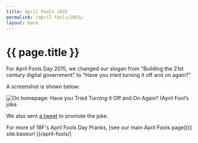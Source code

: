 ```yaml
---
title: April Fools 2015
permalink: /april-fools/2015/
layout: bare
---
```

# {{ page.title }}

For April Fools Day 2015, we changed our slogan from "Building the 21st
century digital government" to "Have you tried turning it off and on again?"

A screenshot is shown below:

![On homepage: Have you Tried Turning it Off and On Again? (April Fool’s
joke.](/assets/images/april-fools/2015-homepage.png)

We also sent [a tweet](https://twitter.com/18F/status/583273382386348032)
to promote the joke.

For more of 18F's April Fools Day Pranks, [see our main April Fools
page]({{ site.baseurl }}/april-fools/)

